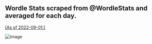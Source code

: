 <h2>Wordle Stats scraped from @WordleStats and averaged for each day.</h2>

<u>[As of 2022-09-01:]</u>

![image](https://user-images.githubusercontent.com/22056288/188168255-d420fc7e-d4ac-4dd0-9c94-2e1b9c8e56a0.png)
